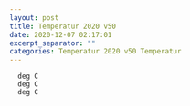 ```yaml
---
layout: post
title: Temperatur 2020 v50
date: 2020-12-07 02:17:01
excerpt_separator: ""
categories: Temperatur 2020 v50 Temperatur
---
```

```
  deg C
  deg C
  deg C
```
